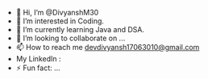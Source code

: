- 👋 Hi, I’m @DivyanshM30
- 👀 I’m interested in Coding.
- 🌱 I’m currently learning Java and DSA.
- 💞️ I’m looking to collaborate on ...
- 📫 How to reach me devdivyansh17063010@gmail.com
- My LinkedIn :
- ⚡ Fun fact: ...

<!---
DivyanshM30/DivyanshM30 is a ✨ special ✨ repository because its `README.md` (this file) appears on your GitHub profile.
You can click the Preview link to take a look at your changes.
--->
